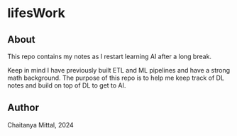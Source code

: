 # lifesWork

## About
This repo contains my notes as I restart learning AI after a long break.

Keep in mind I have previously built ETL and ML pipelines and have a strong math background. The purpose of this repo is to help me keep track of DL notes and build on top of DL to get to AI.

## Author
Chaitanya Mittal, 2024

